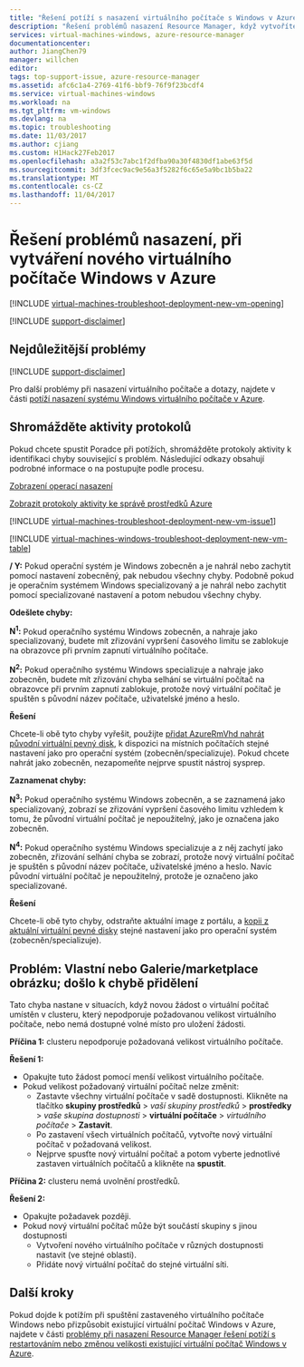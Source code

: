 ```yaml
---
title: "Řešení potíží s nasazení virtuálního počítače s Windows v Azure | Microsoft Docs"
description: "Řešení problémů nasazení Resource Manager, když vytvoříte nový virtuální počítač Windows v Azure"
services: virtual-machines-windows, azure-resource-manager
documentationcenter: 
author: JiangChen79
manager: willchen
editor: 
tags: top-support-issue, azure-resource-manager
ms.assetid: afc6c1a4-2769-41f6-bbf9-76f9f23bcdf4
ms.service: virtual-machines-windows
ms.workload: na
ms.tgt_pltfrm: vm-windows
ms.devlang: na
ms.topic: troubleshooting
ms.date: 11/03/2017
ms.author: cjiang
ms.custom: H1Hack27Feb2017
ms.openlocfilehash: a3a2f53c7abc1f2dfba90a30f4830df1abe63f5d
ms.sourcegitcommit: 3df3fcec9ac9e56a3f5282f6c65e5a9bc1b5ba22
ms.translationtype: MT
ms.contentlocale: cs-CZ
ms.lasthandoff: 11/04/2017
---
```

# <a name="troubleshoot-deployment-issues-when-creating-a-new-windows-vm-in-azure"></a>Řešení problémů nasazení, při vytváření nového virtuálního počítače Windows v Azure
[!INCLUDE [virtual-machines-troubleshoot-deployment-new-vm-opening](../../../includes/virtual-machines-troubleshoot-deployment-new-vm-opening-include.md)]

[!INCLUDE [support-disclaimer](../../../includes/support-disclaimer.md)]

## <a name="top-issues"></a>Nejdůležitější problémy
[!INCLUDE [support-disclaimer](../../../includes/virtual-machines-windows-troubleshoot-deploy-vm-top.md)]

Pro další problémy při nasazení virtuálního počítače a dotazy, najdete v části [potíží nasazení systému Windows virtuálního počítače v Azure](troubleshoot-deploy-vm.md).

## <a name="collect-activity-logs"></a>Shromážděte aktivity protokolů
Pokud chcete spustit Poradce při potížích, shromážděte protokoly aktivity k identifikaci chyby související s problém. Následující odkazy obsahují podrobné informace o na postupujte podle procesu.

[Zobrazení operací nasazení](../../azure-resource-manager/resource-manager-deployment-operations.md)

[Zobrazit protokoly aktivity ke správě prostředků Azure](../../resource-group-audit.md)

[!INCLUDE [virtual-machines-troubleshoot-deployment-new-vm-issue1](../../../includes/virtual-machines-troubleshoot-deployment-new-vm-issue1-include.md)]

[!INCLUDE [virtual-machines-windows-troubleshoot-deployment-new-vm-table](../../../includes/virtual-machines-windows-troubleshoot-deployment-new-vm-table.md)]

**/ Y:** Pokud operační systém je Windows zobecněn a je nahrál nebo zachytit pomocí nastavení zobecněný, pak nebudou všechny chyby. Podobně pokud je operačním systémem Windows specializovaný a je nahrál nebo zachytit pomocí specializované nastavení a potom nebudou všechny chyby.

**Odešlete chyby:**

**N<sup>1</sup>:** Pokud operačního systému Windows zobecněn, a nahraje jako specializovaný, budete mít zřizování vypršení časového limitu se zablokuje na obrazovce při prvním zapnutí virtuálního počítače.

**N<sup>2</sup>:** Pokud operačního systému Windows specializuje a nahraje jako zobecněn, budete mít zřizování chyba selhání se virtuální počítač na obrazovce při prvním zapnutí zablokuje, protože nový virtuální počítač je spuštěn s původní název počítače, uživatelské jméno a heslo.

**Řešení**

Chcete-li obě tyto chyby vyřešit, použijte [přidat AzureRmVhd nahrát původní virtuální pevný disk](https://msdn.microsoft.com/library/mt603554.aspx), k dispozici na místních počítačích stejné nastavení jako pro operační systém (zobecněn/specializuje). Pokud chcete nahrát jako zobecněn, nezapomeňte nejprve spustit nástroj sysprep.

**Zaznamenat chyby:**

**N<sup>3</sup>:** Pokud operačního systému Windows zobecněn, a se zaznamená jako specializovaný, zobrazí se zřizování vypršení časového limitu vzhledem k tomu, že původní virtuální počítač je nepoužitelný, jako je označena jako zobecněn.

**N<sup>4</sup>:** Pokud operačního systému Windows specializuje a z něj zachytí jako zobecněn, zřizování selhání chyba se zobrazí, protože nový virtuální počítač je spuštěn s původní název počítače, uživatelské jméno a heslo. Navíc původní virtuální počítač je nepoužitelný, protože je označeno jako specializované.

**Řešení**

Chcete-li obě tyto chyby, odstraňte aktuální image z portálu, a [kopii z aktuální virtuální pevné disky](create-vm-specialized.md?toc=%2fazure%2fvirtual-machines%2fwindows%2ftoc.json) stejné nastavení jako pro operační systém (zobecněn/specializuje).

## <a name="issue-customgallerymarketplace-image-allocation-failure"></a>Problém: Vlastní nebo Galerie/marketplace obrázku; došlo k chybě přidělení
Tato chyba nastane v situacích, když novou žádost o virtuální počítač umístěn v clusteru, který nepodporuje požadovanou velikost virtuálního počítače, nebo nemá dostupné volné místo pro uložení žádosti.

**Příčina 1:** clusteru nepodporuje požadovaná velikost virtuálního počítače.

**Řešení 1:**

* Opakujte tuto žádost pomocí menší velikost virtuálního počítače.
* Pokud velikost požadovaný virtuální počítač nelze změnit:
  * Zastavte všechny virtuální počítače v sadě dostupnosti.
    Klikněte na tlačítko **skupiny prostředků** > *vaší skupiny prostředků* > **prostředky** > *vaše skupina dostupnosti* > **virtuální počítače** > *virtuálního počítače* > **Zastavit**.
  * Po zastavení všech virtuálních počítačů, vytvořte nový virtuální počítač v požadovaná velikost.
  * Nejprve spusťte nový virtuální počítač a potom vyberte jednotlivé zastaven virtuálních počítačů a klikněte na **spustit**.

**Příčina 2:** clusteru nemá uvolnění prostředků.

**Řešení 2:**

* Opakujte požadavek později.
* Pokud nový virtuální počítač může být součástí skupiny s jinou dostupnosti
  * Vytvoření nového virtuálního počítače v různých dostupnosti nastavit (ve stejné oblasti).
  * Přidáte nový virtuální počítač do stejné virtuální síti.

## <a name="next-steps"></a>Další kroky
Pokud dojde k potížím při spuštění zastaveného virtuálního počítače Windows nebo přizpůsobit existující virtuální počítač Windows v Azure, najdete v části [problémy při nasazení Resource Manager řešení potíží s restartováním nebo změnou velikosti existující virtuální počítač Windows v Azure](restart-resize-error-troubleshooting.md?toc=%2fazure%2fvirtual-machines%2fwindows%2ftoc.json).

